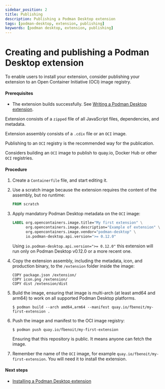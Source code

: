```yaml
---
sidebar_position: 2
title: Publishing
description: Publishing a Podman Desktop extension
tags: [podman-desktop, extension, publishing]
keywords: [podman desktop, extension, publishing]
---
```


# Creating and publishing a Podman Desktop extension

To enable users to install your extension, consider publishing your extension to an Open Container Initiative (OCI) image registry.

#### Prerequisites

* The extension builds successfully.
See [Writing a Podman Desktop extension](../extensions/write).

Extension consists of a `zipped` file of all JavaScript files, dependencies, and metadata.

Extension assembly consists of a `.cdix` file or an `OCI` image.

Publishing to an `OCI` registry is the recommended way for the publication.


Considers building an `OCI` image to publish to quay.io, Docker Hub or other `OCI` registries.

#### Procedure

1. Create a `Containerfile` file, and start editing it.

1. Use a scratch image because the extension requires the content of the assembly, but no runtime:

   ```Dockerfile
   FROM scratch
   ```

1. Apply mandatory Podman Desktop metadata on the `OCI` image:

   ```Dockerfile
   LABEL org.opencontainers.image.title="My first extension" \
         org.opencontainers.image.description="Example of extension" \
         org.opencontainers.image.vendor="podman-desktop" \
         io.podman-desktop.api.version=">= 0.12.0"
   ```

   Using `io.podman-desktop.api.version=">= 0.12.0"` this extension will run only on Podman Desktop v0.12.0 or a more recent one.

1. Copy the extension assembly, including the metadata, icon, and production binary, to the `/extension` folder inside the image:

   ```
   COPY package.json /extension/
   COPY icon.png /extension/
   COPY dist /extension/dist
   ```

1. Build the image, ensuring that image is multi-arch (at least amd64 and arm64) to work on all supported Podman Desktop platforms.

   ```shell
   $ podman build --arch amd64,arm64 --manifest quay.io/fbenoit/my-first-extension .
   ```

1. Push the image and manifest to the OCI image registry:

   ```shell
   $ podman push quay.io/fbenoit/my-first-extension
   ```

   Ensuring that this repository is public. It means anyone can fetch the image.

1. Remember the name of the `OCI` image, for example `quay.io/fbenoit/my-first-extension`. You will need it to install the extension.

#### Next steps

* [Installing a Podman Desktop extension](../extensions/install)
